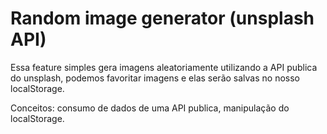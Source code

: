 # Random image generator (unsplash API)

Essa feature simples gera imagens aleatoriamente utilizando a API publica do unsplash, podemos favoritar imagens e elas serão salvas no nosso localStorage. 

Conceitos: consumo de dados de uma API publica, manipulação do localStorage.

